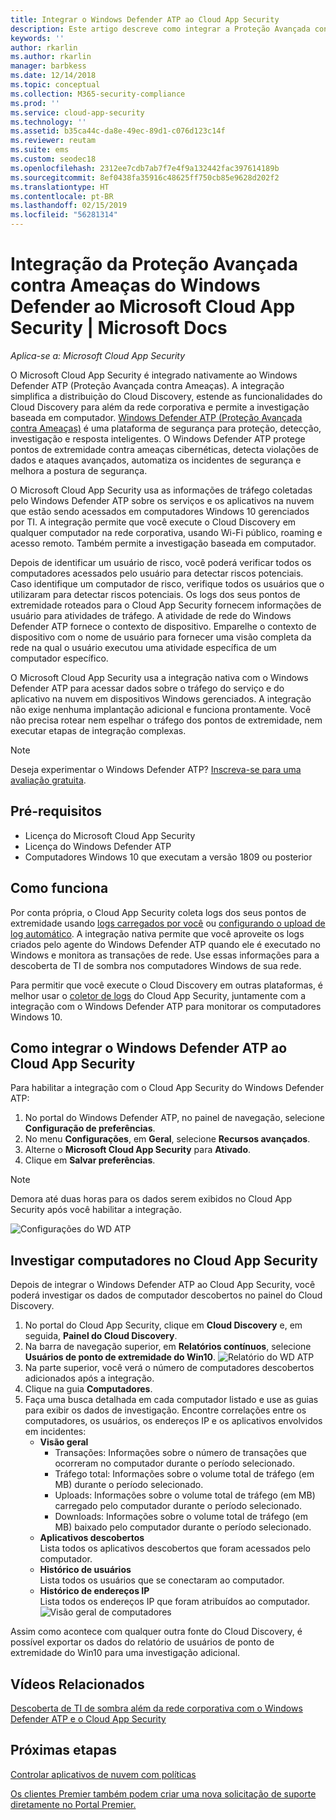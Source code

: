 ```yaml
---
title: Integrar o Windows Defender ATP ao Cloud App Security
description: Este artigo descreve como integrar a Proteção Avançada contra Ameaças do Windows Defender ao Cloud App Security para melhor visibilidade da TI sombra e do gerenciamento de riscos.
keywords: ''
author: rkarlin
ms.author: rkarlin
manager: barbkess
ms.date: 12/14/2018
ms.topic: conceptual
ms.collection: M365-security-compliance
ms.prod: ''
ms.service: cloud-app-security
ms.technology: ''
ms.assetid: b35ca44c-da8e-49ec-89d1-c076d123c14f
ms.reviewer: reutam
ms.suite: ems
ms.custom: seodec18
ms.openlocfilehash: 2312ee7cdb7ab7f7e4f9a132442fac397614189b
ms.sourcegitcommit: 8ef0438fa35916c48625ff750cb85e9628d202f2
ms.translationtype: HT
ms.contentlocale: pt-BR
ms.lasthandoff: 02/15/2019
ms.locfileid: "56281314"
---
```

# <a name="windows-defender-advanced-threat-protection-integration-with-microsoft-cloud-app-security"></a>Integração da Proteção Avançada contra Ameaças do Windows Defender ao Microsoft Cloud App Security | Microsoft Docs

*Aplica-se a: Microsoft Cloud App Security*

O Microsoft Cloud App Security é integrado nativamente ao Windows Defender ATP (Proteção Avançada contra Ameaças). A integração simplifica a distribuição do Cloud Discovery, estende as funcionalidades do Cloud Discovery para além da rede corporativa e permite a investigação baseada em computador. [Windows Defender ATP (Proteção Avançada contra Ameaças)](https://docs.microsoft.com/windows/security/threat-protection/windows-defender-atp/windows-defender-advanced-threat-protection) é uma plataforma de segurança para proteção, detecção, investigação e resposta inteligentes. O Windows Defender ATP protege pontos de extremidade contra ameaças cibernéticas, detecta violações de dados e ataques avançados, automatiza os incidentes de segurança e melhora a postura de segurança.

O Microsoft Cloud App Security usa as informações de tráfego coletadas pelo Windows Defender ATP sobre os serviços e os aplicativos na nuvem que estão sendo acessados em computadores Windows 10 gerenciados por TI. A integração permite que você execute o Cloud Discovery em qualquer computador na rede corporativa, usando Wi-Fi público, roaming e acesso remoto. Também permite a investigação baseada em computador.

Depois de identificar um usuário de risco, você poderá verificar todos os computadores acessados pelo usuário para detectar riscos potenciais. Caso identifique um computador de risco, verifique todos os usuários que o utilizaram para detectar riscos potenciais. Os logs dos seus pontos de extremidade roteados para o Cloud App Security fornecem informações de usuário para atividades de tráfego. A atividade de rede do Windows Defender ATP fornece o contexto de dispositivo. Emparelhe o contexto de dispositivo com o nome de usuário para fornecer uma visão completa da rede na qual o usuário executou uma atividade específica de um computador específico.

O Microsoft Cloud App Security usa a integração nativa com o Windows Defender ATP para acessar dados sobre o tráfego do serviço e do aplicativo na nuvem em dispositivos Windows gerenciados. A integração não exige nenhuma implantação adicional e funciona prontamente. Você não precisa rotear nem espelhar o tráfego dos pontos de extremidade, nem executar etapas de integração complexas.

> [!NOTE]
> Deseja experimentar o Windows Defender ATP? [Inscreva-se para uma avaliação gratuita](https://www.microsoft.com/WindowsForBusiness/windows-atp?ocid=docs-wdatp-assignaccess-abovefoldlink).
>


## <a name="prerequisites"></a>Pré-requisitos

- Licença do Microsoft Cloud App Security
- Licença do Windows Defender ATP
- Computadores Windows 10 que executam a versão 1809 ou posterior


## <a name="how-it-works"></a>Como funciona

Por conta própria, o Cloud App Security coleta logs dos seus pontos de extremidade usando [logs carregados por você](create-snapshot-cloud-discovery-reports.md) ou [configurando o upload de log automático](discovery-docker.md). A integração nativa permite que você aproveite os logs criados pelo agente do Windows Defender ATP quando ele é executado no Windows e monitora as transações de rede. Use essas informações para a descoberta de TI de sombra nos computadores Windows de sua rede.

Para permitir que você execute o Cloud Discovery em outras plataformas, é melhor usar o [coletor de logs](discovery-docker.md) do Cloud App Security, juntamente com a integração com o Windows Defender ATP para monitorar os computadores Windows 10.

## <a name="how-to-integrate-windows-defender-atp-with-cloud-app-security"></a>Como integrar o Windows Defender ATP ao Cloud App Security

Para habilitar a integração com o Cloud App Security do Windows Defender ATP:

1. No portal do Windows Defender ATP, no painel de navegação, selecione **Configuração de preferências**.
2. No menu **Configurações**, em **Geral**, selecione **Recursos avançados**.
3. Alterne o **Microsoft Cloud App Security** para **Ativado**.
4. Clique em **Salvar preferências**.

>[!NOTE]
> Demora até duas horas para os dados serem exibidos no Cloud App Security após você habilitar a integração.
>

   ![Configurações do WD ATP](./media/wdatp-settings.png)

## <a name="investigate-machines-in-cloud-app-security"></a>Investigar computadores no Cloud App Security

Depois de integrar o Windows Defender ATP ao Cloud App Security, você poderá investigar os dados de computador descobertos no painel do Cloud Discovery.

1. No portal do Cloud App Security, clique em **Cloud Discovery** e, em seguida, **Painel do Cloud Discovery**.
2. Na barra de navegação superior, em **Relatórios contínuos**, selecione **Usuários de ponto de extremidade do Win10**.
  ![Relatório do WD ATP](./media/win10-dashboard-report.png)
3. Na parte superior, você verá o número de computadores descobertos adicionados após a integração.
4. Clique na guia **Computadores**.
5. Faça uma busca detalhada em cada computador listado e use as guias para exibir os dados de investigação. Encontre correlações entre os computadores, os usuários, os endereços IP e os aplicativos envolvidos em incidentes:
   - **Visão geral**
      - Transações: Informações sobre o número de transações que ocorreram no computador durante o período selecionado.
      - Tráfego total: Informações sobre o volume total de tráfego (em MB) durante o período selecionado.
     - Uploads: Informações sobre o volume total de tráfego (em MB) carregado pelo computador durante o período selecionado.
     - Downloads: Informações sobre o volume total de tráfego (em MB) baixado pelo computador durante o período selecionado.
   - **Aplicativos descobertos**<br>
  Lista todos os aplicativos descobertos que foram acessados pelo computador.
   - **Histórico de usuários**<br>
    Lista todos os usuários que se conectaram ao computador.
   - **Histórico de endereços IP**<br>
    Lista todos os endereços IP que foram atribuídos ao computador.
 ![Visão geral de computadores](./media/machines-overview.png)
 
Assim como acontece com qualquer outra fonte do Cloud Discovery, é possível exportar os dados do relatório de usuários de ponto de extremidade do Win10 para uma investigação adicional. 


## <a name="related-videos"></a>Vídeos Relacionados

[Descoberta de TI de sombra além da rede corporativa com o Windows Defender ATP e o Cloud App Security](https://www.youtube.com/watch?v=f8hbvbY1Hnc)  

## <a name="next-steps"></a>Próximas etapas 
[Controlar aplicativos de nuvem com políticas](control-cloud-apps-with-policies.md) 

[Os clientes Premier também podem criar uma nova solicitação de suporte diretamente no Portal Premier.](https://premier.microsoft.com/)  
  
